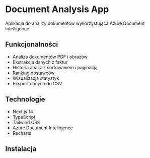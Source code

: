 # Document Analysis App

Aplikacja do analizy dokumentów wykorzystująca Azure Document Intelligence.

## Funkcjonalności

- Analiza dokumentów PDF i obrazów
- Ekstrakcja danych z faktur
- Historia analiz z sortowaniem i paginacją
- Ranking dostawców
- Wizualizacja statystyk
- Eksport danych do CSV

## Technologie

- Next.js 14
- TypeScript
- Tailwind CSS
- Azure Document Intelligence
- Recharts

## Instalacja
